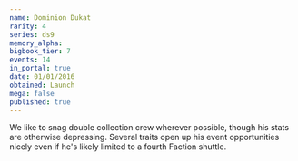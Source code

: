 ```yaml
---
name: Dominion Dukat
rarity: 4
series: ds9
memory_alpha:
bigbook_tier: 7
events: 14
in_portal: true
date: 01/01/2016
obtained: Launch
mega: false
published: true
---
```


We like to snag double collection crew wherever possible, though his stats are otherwise depressing. Several traits open up his event opportunities nicely even if he's likely limited to a fourth Faction shuttle.
